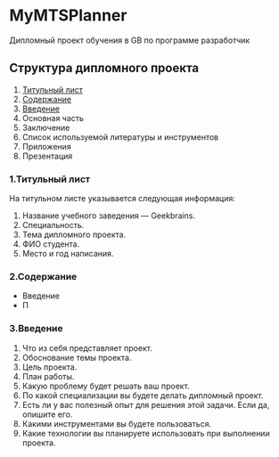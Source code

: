 # MyMTSPlanner
Дипломный проект обучения в GB по программе разработчик

## Структура дипломного проекта
1. [Титульный лист](./title.md)
2. [Содержание](./content.md)
3. [Введение](./intro.md)
4. Основная часть
5. Заключение
6. Список используемой литературы и инструментов
7. Приложения
8. Презентация

### 1.Титульный лист

На титульном листе указывается следующая информация:
1. Название учебного заведения — Geekbrains.
2. Специальность.
3. Тема дипломного проекта.
4. ФИО студента.
5. Место и год написания.

### 2.Содержание
- Введение
- П

### 3.Введение
1. Что из себя представляет проект.
2. Обоснование темы проекта.
3. Цель проекта.
4. План работы.
5. Какую проблему будет решать ваш проект.
6. По какой специализации вы будете делать дипломный проект.
7. Есть ли у вас полезный опыт для решения этой задачи. Если да, опишите его.
8. Какими инструментами вы будете пользоваться.
9. Какие технологии вы планируете использовать при выполнении проекта.
